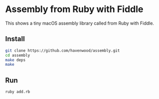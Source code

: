 # Assembly from Ruby with Fiddle

This shows a tiny macOS assembly library called from Ruby with Fiddle.

## Install

```sh
git clone https://github.com/havenwood/assembly.git
cd assembly
make deps
make
```

## Run

```sh
ruby add.rb
```

